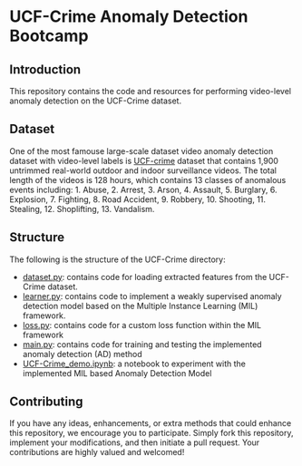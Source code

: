 # UCF-Crime Anomaly Detection Bootcamp


## Introduction
This repository contains the code and resources for performing video-level anomaly detection on the UCF-Crime dataset. 

## Dataset
One of the most famouse large-scale dataset video anomaly detection dataset with video-level labels is [UCF-crime](https://www.crcv.ucf.edu/projects/real-world/) dataset that contains 1,900 untrimmed real-world outdoor and indoor surveillance videos. The total length of the videos is 128 hours, which contains 13 classes of anomalous events including: 1. Abuse, 2. Arrest, 3. Arson, 4. Assault, 5. Burglary, 6. Explosion, 7. Fighting, 8. Road Accident, 9. Robbery, 10. Shooting, 11. Stealing, 12. Shoplifting, 13. Vandalism.


## Structure
The following is the structure of the UCF-Crime directory:

* [dataset.py](./UCF-Crime/dataset.py): contains code for loading extracted features from the UCF-Crime dataset.
* [learner.py](./UCF-Crime/learner.py): contains code to implement a weakly supervised anomaly detection model based on the Multiple Instance Learning (MIL) framework.
* [loss.py](./UCF-Crime/loss.py): contains code for a custom loss function within the MIL framework
* [main.py](./UCF-Crime/main.py): contains code for training and testing the implemented anomaly detection (AD) method
* [UCF-Crime_demo.ipynb](./UCF-Crime/UCF-Crime_demo.ipynb): a notebook to experiment with the implemented MIL based Anomaly Detection Model
<!-- * [UCF-Crime_demo.ipynb](./UCSDPedestraian/UCSDPedestrain_demo.ipynb): a notebook to experiment with MIL algorithm -->



## Contributing
If you have any ideas, enhancements, or extra methods that could enhance this repository, we encourage you to participate. Simply fork this repository, implement your modifications, and then initiate a pull request. Your contributions are highly valued and welcomed!